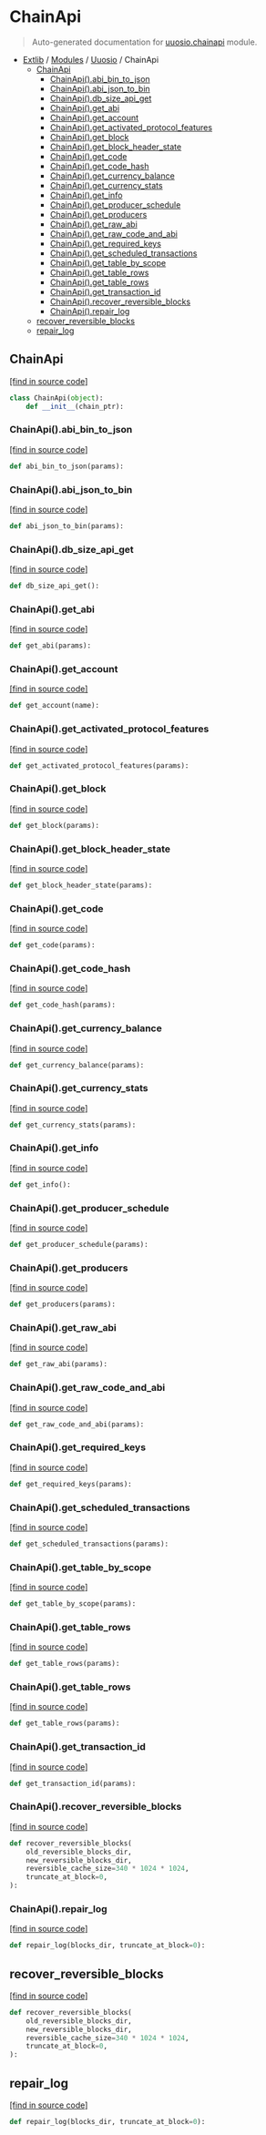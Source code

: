 # ChainApi

> Auto-generated documentation for [uuosio.chainapi](../../uuosio/chainapi.py) module.

- [Extlib](../README.md#extlib-index) / [Modules](../MODULES.md#extlib-modules) / [Uuosio](index.md#uuosio) / ChainApi
    - [ChainApi](#chainapi)
        - [ChainApi().abi_bin_to_json](#chainapiabi_bin_to_json)
        - [ChainApi().abi_json_to_bin](#chainapiabi_json_to_bin)
        - [ChainApi().db_size_api_get](#chainapidb_size_api_get)
        - [ChainApi().get_abi](#chainapiget_abi)
        - [ChainApi().get_account](#chainapiget_account)
        - [ChainApi().get_activated_protocol_features](#chainapiget_activated_protocol_features)
        - [ChainApi().get_block](#chainapiget_block)
        - [ChainApi().get_block_header_state](#chainapiget_block_header_state)
        - [ChainApi().get_code](#chainapiget_code)
        - [ChainApi().get_code_hash](#chainapiget_code_hash)
        - [ChainApi().get_currency_balance](#chainapiget_currency_balance)
        - [ChainApi().get_currency_stats](#chainapiget_currency_stats)
        - [ChainApi().get_info](#chainapiget_info)
        - [ChainApi().get_producer_schedule](#chainapiget_producer_schedule)
        - [ChainApi().get_producers](#chainapiget_producers)
        - [ChainApi().get_raw_abi](#chainapiget_raw_abi)
        - [ChainApi().get_raw_code_and_abi](#chainapiget_raw_code_and_abi)
        - [ChainApi().get_required_keys](#chainapiget_required_keys)
        - [ChainApi().get_scheduled_transactions](#chainapiget_scheduled_transactions)
        - [ChainApi().get_table_by_scope](#chainapiget_table_by_scope)
        - [ChainApi().get_table_rows](#chainapiget_table_rows)
        - [ChainApi().get_table_rows](#chainapiget_table_rows)
        - [ChainApi().get_transaction_id](#chainapiget_transaction_id)
        - [ChainApi().recover_reversible_blocks](#chainapirecover_reversible_blocks)
        - [ChainApi().repair_log](#chainapirepair_log)
    - [recover_reversible_blocks](#recover_reversible_blocks)
    - [repair_log](#repair_log)

## ChainApi

[[find in source code]](../../uuosio/chainapi.py#L4)

```python
class ChainApi(object):
    def __init__(chain_ptr):
```

### ChainApi().abi_bin_to_json

[[find in source code]](../../uuosio/chainapi.py#L71)

```python
def abi_bin_to_json(params):
```

### ChainApi().abi_json_to_bin

[[find in source code]](../../uuosio/chainapi.py#L68)

```python
def abi_json_to_bin(params):
```

### ChainApi().db_size_api_get

[[find in source code]](../../uuosio/chainapi.py#L89)

```python
def db_size_api_get():
```

### ChainApi().get_abi

[[find in source code]](../../uuosio/chainapi.py#L33)

```python
def get_abi(params):
```

### ChainApi().get_account

[[find in source code]](../../uuosio/chainapi.py#L21)

```python
def get_account(name):
```

### ChainApi().get_activated_protocol_features

[[find in source code]](../../uuosio/chainapi.py#L12)

```python
def get_activated_protocol_features(params):
```

### ChainApi().get_block

[[find in source code]](../../uuosio/chainapi.py#L15)

```python
def get_block(params):
```

### ChainApi().get_block_header_state

[[find in source code]](../../uuosio/chainapi.py#L18)

```python
def get_block_header_state(params):
```

### ChainApi().get_code

[[find in source code]](../../uuosio/chainapi.py#L27)

```python
def get_code(params):
```

### ChainApi().get_code_hash

[[find in source code]](../../uuosio/chainapi.py#L30)

```python
def get_code_hash(params):
```

### ChainApi().get_currency_balance

[[find in source code]](../../uuosio/chainapi.py#L48)

```python
def get_currency_balance(params):
```

### ChainApi().get_currency_stats

[[find in source code]](../../uuosio/chainapi.py#L56)

```python
def get_currency_stats(params):
```

### ChainApi().get_info

[[find in source code]](../../uuosio/chainapi.py#L9)

```python
def get_info():
```

### ChainApi().get_producer_schedule

[[find in source code]](../../uuosio/chainapi.py#L62)

```python
def get_producer_schedule(params):
```

### ChainApi().get_producers

[[find in source code]](../../uuosio/chainapi.py#L59)

```python
def get_producers(params):
```

### ChainApi().get_raw_abi

[[find in source code]](../../uuosio/chainapi.py#L39)

```python
def get_raw_abi(params):
```

### ChainApi().get_raw_code_and_abi

[[find in source code]](../../uuosio/chainapi.py#L36)

```python
def get_raw_code_and_abi(params):
```

### ChainApi().get_required_keys

[[find in source code]](../../uuosio/chainapi.py#L74)

```python
def get_required_keys(params):
```

### ChainApi().get_scheduled_transactions

[[find in source code]](../../uuosio/chainapi.py#L65)

```python
def get_scheduled_transactions(params):
```

### ChainApi().get_table_by_scope

[[find in source code]](../../uuosio/chainapi.py#L45)

```python
def get_table_by_scope(params):
```

### ChainApi().get_table_rows

[[find in source code]](../../uuosio/chainapi.py#L42)

```python
def get_table_rows(params):
```

### ChainApi().get_table_rows

[[find in source code]](../../uuosio/chainapi.py#L86)

```python
def get_table_rows(params):
```

### ChainApi().get_transaction_id

[[find in source code]](../../uuosio/chainapi.py#L77)

```python
def get_transaction_id(params):
```

### ChainApi().recover_reversible_blocks

[[find in source code]](../../uuosio/chainapi.py#L80)

```python
def recover_reversible_blocks(
    old_reversible_blocks_dir,
    new_reversible_blocks_dir,
    reversible_cache_size=340 * 1024 * 1024,
    truncate_at_block=0,
):
```

### ChainApi().repair_log

[[find in source code]](../../uuosio/chainapi.py#L83)

```python
def repair_log(blocks_dir, truncate_at_block=0):
```

## recover_reversible_blocks

[[find in source code]](../../uuosio/chainapi.py#L95)

```python
def recover_reversible_blocks(
    old_reversible_blocks_dir,
    new_reversible_blocks_dir,
    reversible_cache_size=340 * 1024 * 1024,
    truncate_at_block=0,
):
```

## repair_log

[[find in source code]](../../uuosio/chainapi.py#L92)

```python
def repair_log(blocks_dir, truncate_at_block=0):
```
